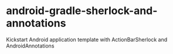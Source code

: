android-gradle-sherlock-and-annotations
=======================================

Kickstart Android application template with ActionBarSherlock and AndroidAnnotations
